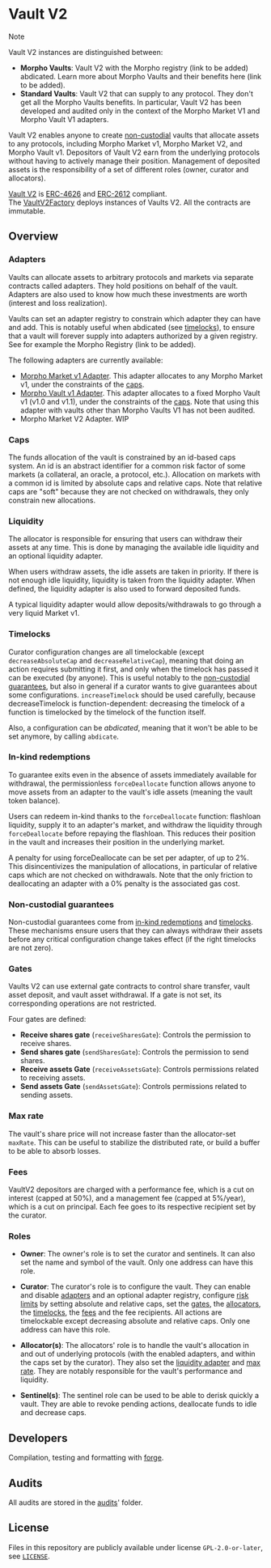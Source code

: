 # Vault V2

> [!NOTE]
> Vault V2 instances are distinguished between:
> - **Morpho Vaults**: Vault V2 with the Morpho registry (link to be added) abdicated. Learn more about Morpho Vaults and their benefits here (link to be added).
> - **Standard Vaults**: Vault V2 that can supply to any protocol. They don't get all the Morpho Vaults benefits. In particular, Vault V2 has been developed and audited only in the context of the Morpho Market V1 and Morpho Vault V1 adapters.

Vault V2 enables anyone to create [non-custodial](#non-custodial-guarantees) vaults that allocate assets to any protocols, including Morpho Market v1, Morpho Market V2, and Morpho Vault v1.
Depositors of Vault V2 earn from the underlying protocols without having to actively manage their position.
Management of deposited assets is the responsibility of a set of different roles (owner, curator and allocators).

[Vault V2](./src/VaultV2.sol) is [ERC-4626](https://eips.ethereum.org/EIPS/eip-4626) and [ERC-2612](https://eips.ethereum.org/EIPS/eip-2612) compliant.
The [VaultV2Factory](./src/VaultV2Factory.sol) deploys instances of Vaults V2.
All the contracts are immutable.

## Overview

### Adapters

Vaults can allocate assets to arbitrary protocols and markets via separate contracts called adapters.
They hold positions on behalf of the vault.
Adapters are also used to know how much these investments are worth (interest and loss realization).

Vaults can set an adapter registry to constrain which adapter they can have and add. This is notably useful when abdicated (see [timelocks](#timelocks)), to ensure that a vault will forever supply into adapters authorized by a given registry. See for example the Morpho Registry (link to be added).

The following adapters are currently available:
- [Morpho Market v1 Adapter](./src/adapters/MorphoMarketV1Adapter.sol).
  This adapter allocates to any Morpho Market v1, under the constraints of the [caps](#caps).
- [Morpho Vault v1 Adapter](./src/adapters/MorphoVaultV1Adapter.sol).
  This adapter allocates to a fixed Morpho Vault v1 (v1.0 and v1.1), under the constraints of the [caps](#caps).
  Note that using this adapter with vaults other than Morpho Vaults V1 has not been audited.
- Morpho Market V2 Adapter. WIP

### Caps

The funds allocation of the vault is constrained by an id-based caps system.
An id is an abstract identifier for a common risk factor of some markets (a collateral, an oracle, a protocol, etc.).
Allocation on markets with a common id is limited by absolute caps and relative caps.
Note that relative caps are "soft" because they are not checked on withdrawals, they only constrain new allocations.

### Liquidity

The allocator is responsible for ensuring that users can withdraw their assets at any time.
This is done by managing the available idle liquidity and an optional liquidity adapter.

When users withdraw assets, the idle assets are taken in priority.
If there is not enough idle liquidity, liquidity is taken from the liquidity adapter.
When defined, the liquidity adapter is also used to forward deposited funds.

A typical liquidity adapter would allow deposits/withdrawals to go through a very liquid Market v1.

### Timelocks

Curator configuration changes are all timelockable (except `decreaseAbsoluteCap` and `decreaseRelativeCap`), meaning that doing an action requires submitting it first, and only when the timelock has passed it can be executed (by anyone).
This is useful notably to the [non-custodial guarantees](#non-custodial-guarantees), but also in general if a curator wants to give guarantees about some configurations.
`increaseTimelock` should be used carefully, because decreaseTimelock is function-dependent: decreasing the timelock of a function is timelocked by the timelock of the function itself.

Also, a configuration can be *abdicated*, meaning that it won't be able to be set anymore, by calling `abdicate`.

### In-kind redemptions

To guarantee exits even in the absence of assets immediately available for withdrawal, the permissionless `forceDeallocate` function allows anyone to move assets from an adapter to the vault's idle assets (meaning the vault token balance).

Users can redeem in-kind thanks to the `forceDeallocate` function: flashloan liquidity, supply it to an adapter's market, and withdraw the liquidity through `forceDeallocate` before repaying the flashloan.
This reduces their position in the vault and increases their position in the underlying market.

A penalty for using forceDeallocate can be set per adapter, of up to 2%.
This disincentivizes the manipulation of allocations, in particular of relative caps which are not checked on withdrawals.
Note that the only friction to deallocating an adapter with a 0% penalty is the associated gas cost.

### Non-custodial guarantees

Non-custodial guarantees come from [in-kind redemptions](#in-kind-redemptions-with-forcedeallocate) and [timelocks](#curator-timelocks).
These mechanisms ensure users that they can always withdraw their assets before any critical configuration change takes effect (if the right timelocks are not zero).

### Gates

Vaults V2 can use external gate contracts to control share transfer, vault asset deposit, and vault asset withdrawal.
If a gate is not set, its corresponding operations are not restricted.

Four gates are defined:

- **Receive shares gate** (`receiveSharesGate`): Controls the permission to receive shares.
- **Send shares gate** (`sendSharesGate`): Controls the permission to send shares.
- **Receive assets Gate** (`receiveAssetsGate`): Controls permissions related to receiving assets.
- **Send assets Gate** (`sendAssetsGate`): Controls permissions related to sending assets.

### Max rate

The vault's share price will not increase faster than the allocator-set `maxRate`.
This can be useful to stabilize the distributed rate, or build a buffer to be able to absorb losses.

### Fees

VaultV2 depositors are charged with a performance fee, which is a cut on interest (capped at 50%), and a management fee (capped at 5%/year), which is a cut on principal.
Each fee goes to its respective recipient set by the curator.

### Roles

- **Owner**: The owner's role is to set the curator and sentinels.
It can also set the name and symbol of the vault.
Only one address can have this role.

- **Curator**: The curator's role is to configure the vault.
They can enable and disable [adapters](#adapters) and an optional adapter registry, configure [risk limits](#caps) by setting absolute and relative caps, set the [gates](#gates), the [allocators](#allocators), the [timelocks](#timelocks), the [fees](#fees) and the fee recipients.
All actions are timelockable except decreasing absolute and relative caps.
Only one address can have this role.

- **Allocator(s)**: The allocators' role is to handle the vault's allocation in and out of underlying protocols (with the enabled adapters, and within the caps set by the curator).
  They also set the [liquidity adapter](#liquidity) and [max rate](#max-rate).
They are notably responsible for the vault's performance and liquidity.

- **Sentinel(s)**: The sentinel role can be used to be able to derisk quickly a vault.
They are able to revoke pending actions, deallocate funds to idle and decrease caps.

## Developers

Compilation, testing and formatting with [forge](https://book.getfoundry.sh/getting-started/installation).

## Audits

All audits are stored in the [audits](./audits/)' folder.

## License

Files in this repository are publicly available under license `GPL-2.0-or-later`, see [`LICENSE`](./LICENSE).
